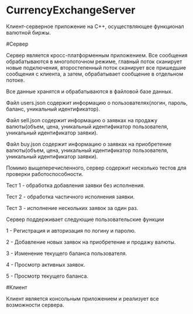 # CurrencyExchangeServer

Клиент-серверное приложение на C++, осуществляющее функционал валютной биржы.

#Сервер

Сервер является кросс-платформенным приложением. Все сообщения обрабатываются в многопоточном режиме, главный поток сканирует новые подключения, второстепенный поток сканирует все пришедшие сообщения с клиента, а затем, обрабатывает сообщение в отдельном потоке.

Все данные хранятся и обрабатываются в файловой базе данных.

Файл users.json содержит информацию о пользователях(логин, пароль, баланс, уникальный идентификатор).

Файл sell.json содержит информацию о заявках на продажу валюты(объем, цена, уникальный идентификатор пользователя, уникальный идентификатор заявки).

Файл buy.json содержит информацию о заявках на приобретение валюты(объем, цена, уникальный идентификатор пользователя, уникальный идентификатор заявки).


Помимо выщеперечисленного, сервер содержит несколько тестов для проверки работоспособности.

Тест 1 - обработка добавления заявки без исполнения.

Тест 2 - обработка частичного исполнения заявки.

Тест 3 - исполнение нескольких заявок за один раз.


Сервер поддерживает следующие пользовательские функции

1 - Регистрация и авторизация по логину и паролю.

2 - Добавление новых заявок на приобретение и продажу валюты.

3 - Изменение текущего баланса пользователя.

4 - Просмотр активных заявок.

5 - Просмотр текущего баланса.


#Клиент

Клиент является консольным приложением и реализует все возможности сервера.





